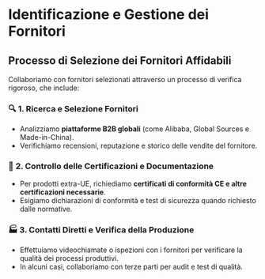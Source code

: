 # Identificazione e Gestione dei Fornitori

## **Processo di Selezione dei Fornitori Affidabili**  
Collaboriamo con fornitori selezionati attraverso un processo di verifica rigoroso, che include:  

### 🔍 **1. Ricerca e Selezione Fornitori**  
- Analizziamo **piattaforme B2B globali** (come Alibaba, Global Sources e Made-in-China).  
- Verifichiamo recensioni, reputazione e storico delle vendite del fornitore.  

### 📑 **2. Controllo delle Certificazioni e Documentazione**  
- Per prodotti extra-UE, richiediamo **certificati di conformità CE e altre certificazioni necessarie**.  
- Esigiamo dichiarazioni di conformità e test di sicurezza quando richiesto dalle normative.  

### 🏭 **3. Contatti Diretti e Verifica della Produzione**  
- Effettuiamo videochiamate o ispezioni con i fornitori per verificare la qualità dei processi produttivi.  
- In alcuni casi, collaboriamo con terze parti per audit e test di qualità.
